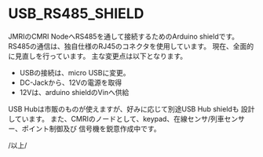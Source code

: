 # USB_RS485_SHIELD
JMRIのCMRI NodeへRS485を通して接続するためのArduino shieldです。 RS485の通信は、独自仕様のRJ45のコネクタを使用しています。 
現在、全面的に見直しを行っています。
主な変更点は以下となります。
* USBの接続は、micro USBに変更。
* DC-Jackから、12Vの電源を取得
* 12Vは、arduino shieldのVinへ供給

USB Hubは市販のものが使えますが、好みに応じて別途USB Hub shieldも
設計しています。
また、CMRIのノードとして、keypad、在線センサ/列車センサー、ポイント制御及び
信号機を鋭意作成中です。

/以上/
